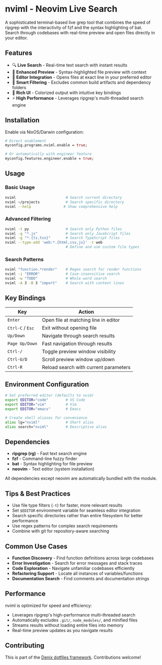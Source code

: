 # nviml - Neovim Live Search

A sophisticated terminal-based live grep tool that combines the speed of ripgrep with the interactivity of fzf and the syntax highlighting of bat. Search through codebases with real-time preview and open files directly in your editor.

## Features

- 🔍 **Live Search** - Real-time text search with instant results
- 👀 **Enhanced Preview** - Syntax-highlighted file preview with context
- 🎯 **Editor Integration** - Opens files at exact line in your preferred editor
- 🧠 **Smart Filtering** - Excludes common build artifacts and dependency folders
- 🎨 **Rich UI** - Colorized output with intuitive key bindings
- ⚡ **High Performance** - Leverages ripgrep's multi-threaded search engine

## Installation

Enable via NixOS/Darwin configuration:

```nix
# Direct enablement
myconfig.programs.nviml.enable = true;

# Or automatically with engineer feature
myconfig.features.engineer.enable = true;
```

## Usage

### Basic Usage
```bash
nviml                       # Search current directory
nviml ~/projects            # Search specific directory
nviml --help               # Show comprehensive help
```

### Advanced Filtering
```bash
nviml -t py                 # Search only Python files
nviml -g "*.js"             # Search only JavaScript files
nviml -g "*.{ts,tsx}"       # Search TypeScript files
nviml --type-add 'web:*.{html,css,js}' -t web
                            # Define and use custom file types
```

### Search Patterns
```bash
nviml "function.*render"    # Regex search for render functions
nviml -i "ERROR"            # Case-insensitive search
nviml -w "TODO"             # Whole word search
nviml -A 3 -B 3 "import"    # Search with context lines
```

## Key Bindings

| Key | Action |
|-----|--------|
| `Enter` | Open file at matching line in editor |
| `Ctrl-C` / `Esc` | Exit without opening file |
| `Up/Down` | Navigate through search results |
| `Page Up/Down` | Fast navigation through results |
| `Ctrl-/` | Toggle preview window visibility |
| `Ctrl-U/D` | Scroll preview window up/down |
| `Ctrl-R` | Reload search with current parameters |

## Environment Configuration

```bash
# Set preferred editor (defaults to nvim)
export EDITOR="code"        # VS Code
export EDITOR="vim"         # Vim
export EDITOR="emacs"       # Emacs

# Create shell aliases for convenience
alias lg="nviml"            # Short alias
alias search="nviml"        # Descriptive alias
```

## Dependencies

- **ripgrep (rg)** - Fast text search engine
- **fzf** - Command-line fuzzy finder  
- **bat** - Syntax highlighting for file preview
- **neovim** - Text editor (system installation)

All dependencies except neovim are automatically bundled with the module.

## Tips & Best Practices

- Use file type filters (`-t`) for faster, more relevant results
- Set `$EDITOR` environment variable for seamless editor integration
- Search specific directories rather than entire filesystem for better performance
- Use regex patterns for complex search requirements
- Combine with git for repository-aware searching

## Common Use Cases

- **Function Discovery** - Find function definitions across large codebases
- **Error Investigation** - Search for error messages and stack traces
- **Code Exploration** - Navigate unfamiliar codebases efficiently
- **Refactoring Support** - Locate all instances of variables/functions
- **Documentation Search** - Find comments and documentation strings

## Performance

nviml is optimized for speed and efficiency:

- Leverages ripgrep's high-performance multi-threaded search
- Automatically excludes `.git/`, `node_modules/`, and minified files
- Streams results without loading entire files into memory
- Real-time preview updates as you navigate results

## Contributing

This is part of the [Denix dotfiles framework](https://github.com/conneroisu/dotfiles). Contributions welcome!